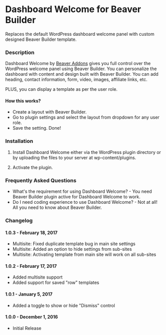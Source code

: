 # Dashboard Welcome for Beaver Builder
Replaces the default WordPress dashboard welcome panel with custom designed Beaver Builder template.

### Description ###

Dashboard Welcome by [Beaver Addons](https://wpbeaveraddons.com/?utm_medium=bb-dashboard-welcome&utm_source=repo-readme&utm_campaign=repo-homepage-link "Beaver Addons") gives you full control over the WordPress welcome panel using Beaver Builder. You can personalize the dashboard with content and design built with Beaver Builder. You can add heading, contact information, form, video, images, affiliate links, etc.

PLUS, you can display a template as per the user role.

#### How this works? ####

*   Create a layout with Beaver Builder.
*   Go to plugin settings and select the layout from dropdown for any user role.
*   Save the setting. Done!


### Installation ###

1. Install Dashboard Welcome either via the WordPress plugin directory or by uploading the files to your server at wp-content/plugins.

2. Activate the plugin.


### Frequently Asked Questions ###

*   What's the requirement for using Dashboard Welcome? - You need Beaver Builder plugin active for Dashboard Welcome to work.
*   Do I need coding experience to use Dashboard Welcome? - Not at all! All you need to know about Beaver Builder.


### Changelog ###

#### 1.0.3 - February 18, 2017 ####
*   Multisite: Fixed duplicate template bug in main site settings
*   Multisite: Added an option to hide settings from sub-sites
*   Multisite: Activating template from main site will work on all sub-sites

#### 1.0.2 - February 17, 2017 ####
*   Added multisite support
*   Added support for saved "row" templates

#### 1.0.1 - January 5, 2017 ####
*   Added a toggle to show or hide "Dismiss" control

#### 1.0.0 - December 1, 2016 ####
*   Initial Release
